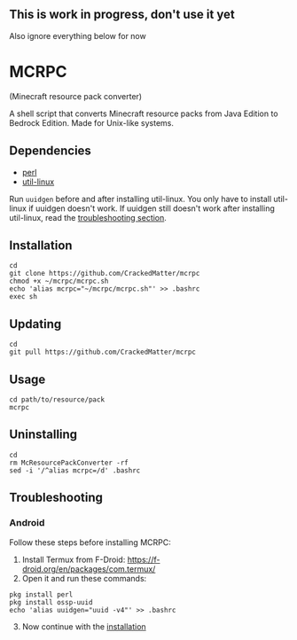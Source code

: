 ## This is work in progress, don't use it yet
Also ignore everything below for now

# MCRPC

(Minecraft resource pack converter)

A shell script that converts Minecraft resource packs from Java Edition to Bedrock Edition.
Made for Unix-like systems.

## Dependencies

- [perl](https://github.com/Perl/perl5)
- [util-linux](https://github.com/karelzak/util-linux)

Run `uuidgen` before and after installing util-linux.
You only have to install util-linux if uuidgen doesn't work.
If uuidgen still doesn't work after installing util-linux, read the
[troubleshooting section](README.md#troubleshooting).

## Installation
```
cd
git clone https://github.com/CrackedMatter/mcrpc
chmod +x ~/mcrpc/mcrpc.sh
echo 'alias mcrpc="~/mcrpc/mcrpc.sh"' >> .bashrc
exec sh
```

## Updating
```
cd
git pull https://github.com/CrackedMatter/mcrpc
```

## Usage
```
cd path/to/resource/pack
mcrpc
```

## Uninstalling
```
cd
rm McResourcePackConverter -rf
sed -i '/^alias mcrpc=/d' .bashrc
```

## Troubleshooting

### Android

Follow these steps before installing MCRPC:

1. Install Termux from F-Droid: https://f-droid.org/en/packages/com.termux/
2. Open it and run these commands:
```
pkg install perl
pkg install ossp-uuid
echo 'alias uuidgen="uuid -v4"' >> .bashrc
```
3. Now continue with the [installation](README.md#installing)
